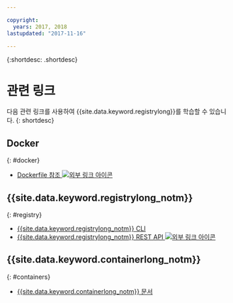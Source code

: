 ```yaml
---

copyright:
  years: 2017, 2018
lastupdated: "2017-11-16"

---
```


{:shortdesc: .shortdesc}


# 관련 링크

다음 관련 링크를 사용하여 {{site.data.keyword.registrylong}}를 학습할 수 있습니다.
{: shortdesc}

## Docker
{: #docker}

<ul>
<li><a href="http://docs.docker.com/engine/reference/builder/" target="_blank">Dockerfile 참조 <img src="../../icons/launch-glyph.svg" alt="외부 링크 아이콘"></a>
</ul>

## {{site.data.keyword.registrylong_notm}}
{: #registry}

<ul>
  <li><a href="registry_cli.html" target="_blank">{{site.data.keyword.registrylong_notm}} CLI</a></li>
<li><a href="https://registry.ng.bluemix.net/api/doc/" target="_blank">{{site.data.keyword.registrylong_notm}} REST API <img src="../../icons/launch-glyph.svg" alt="외부 링크 아이콘"></a></li>
</ul>

## {{site.data.keyword.containerlong_notm}}
{: #containers}

* [{{site.data.keyword.containerlong_notm}} 문서](../../containers/container_index.html)
